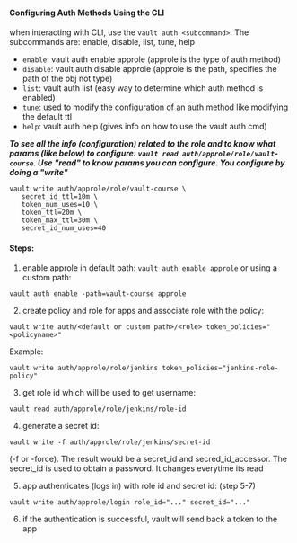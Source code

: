 #### Configuring Auth Methods Using the CLI
when interacting with CLI, use the `vault auth <subcommand>`. The subcommands are: enable, disable, list, tune, help
- `enable`: vault auth enable approle (approle is the type of auth method)
- `disable`: vault auth disable approle (approle is the path, specifies the path of the obj not type)
- `list`: vault auth list (easy way to determine which auth method is enabled)
- `tune`: used to modify the configuration of an auth method like modifying the default ttl
- `help`: vault auth help (gives info on how to use the vault auth cmd)

***To see all the info (configuration) related to the role and to know what params (like below) to configure: `vault read auth/approle/role/vault-course`. Use "read" to know params you can configure. You configure by doing a "write"***

```
vault write auth/approle/role/vault-course \
   secret_id_ttl=10m \
   token_num_uses=10 \
   token_ttl=20m \
   token_max_ttl=30m \
   secret_id_num_uses=40
```

#### Steps:
1. enable approle in default path: `vault auth enable approle` or using a custom path: 
```
vault auth enable -path=vault-course approle
```
2. create policy and role for apps and associate role with the policy: 
```
vault write auth/<default or custom path>/<role> token_policies="<policyname>"
```

Example:
```
vault write auth/approle/role/jenkins token_policies="jenkins-role-policy"
```  
3. get role id which will be used to get username: 
```
vault read auth/approle/role/jenkins/role-id
```
4. generate a secret id: 
```
vault write -f auth/approle/role/jenkins/secret-id
```
(-f or -force). The result would be a secret_id and secred_id_accessor. The secret_id is used to obtain a password. It changes everytime its read

5. app authenticates (logs in) with role id and secret id: (step 5-7)
```
vault write auth/approle/login role_id="..." secret_id="..." 
```
6. if the authentication is successful, vault will send back a token to the app